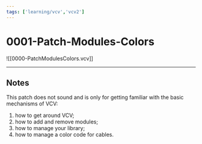 ```yaml
---
tags: ['learning/vcv','vcv2']  
---
```


# 0001-Patch-Modules-Colors

![[0000-PatchModulesColors.vcv]]

---

## Notes

This patch does not sound and is only for getting familiar with the basic mechanisms of VCV:

1. how to get around VCV;
2. how to add and remove modules;
3. how to manage your library;
4. how to manage a color code for cables.
